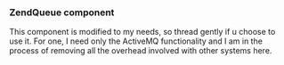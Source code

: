 ### ZendQueue component
This component is modified to my needs, so thread gently if u choose to use it.
For one, I need only the ActiveMQ functionality and I am in the process of
removing all the overhead involved with other systems here.
